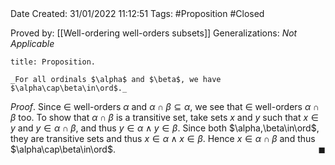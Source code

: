 <br />
<br />

Date Created: 31/01/2022 11:12:51
Tags: #Proposition #Closed 

Proved by: [[Well-ordering well-orders subsets]]
Generalizations: _Not Applicable_

``` ad-Proposition
title: Proposition.

_For all ordinals $\alpha$ and $\beta$, we have $\alpha\cap\beta\in\ord$._

```

_Proof_. Since $\in$ well-orders $\alpha$ and $\alpha\cap\beta\subseteq\alpha$, we see that $\in$ well-orders $\alpha\cap\beta$ too. To show that $\alpha\cap\beta$ is a transitive set, take sets $x$ and $y$ such that $x\in y$ and $y\in\alpha\cap\beta$, and thus $y\in\alpha\land y\in\beta$. Since both $\alpha,\beta\in\ord$, they are transitive sets and thus $x\in\alpha\land x\in\beta$. Hence $x\in\alpha\cap\beta$ and thus $\alpha\cap\beta\in\ord$.<span style="float:right;">$\blacksquare$</span>
